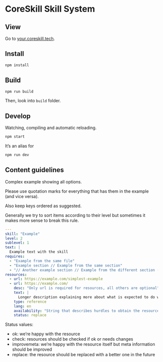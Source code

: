 # CoreSkill Skill System

## View

Go to [your.coreskill.tech](https://your.coreskill.tech).

## Install

```sh
npm install
```

## Build

```sh
npm run build
```

Then, look into `build` folder.

## Develop

Watching, compiling and automatic reloading.

```sh
npm start
```

It’s an alias for

```sh
npm run dev
```

## Content guidelines

Complex example showing all options.

Please use quotation marks for everything that has them in the example (and vice versa).

Also keep keys ordered as suggested.

Generally we try to sort items according to their level but sometimes it makes more sense to break this rule.

```yaml
---
skill: "Example"
level: 2
sublevel: 1
text: |
  Example text with the skill
requires:
  - "Example from the same file"
  - "Example section // Example from the same section"
  - "// Another example section // Example from the different section (Absolute path)"
resources:
  - url: https://example.com/simplest-example
  - url: https://example.com/
    desc: "Only url is required for resources, all others are optional"
    text: |
      Longer description explaining more about what is expected to do with this resource.
    type: reference
    lang: en
    availability: "String that describes hurdles to obtain the resource (paywall, registration etc.)"
    status: replace
```

Status values:
- ok: we’re happy with the resource
- check: resources should be checked if ok or needs changes
- improvemeta: we’re happy with the resource itself but meta information should be improved
- replace: the resource should be replaced with a better one in the future
